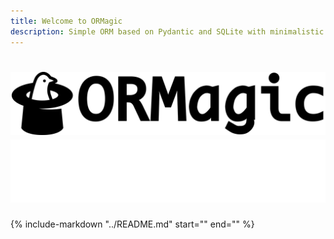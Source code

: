 ```yaml
---
title: Welcome to ORMagic
description: Simple ORM based on Pydantic and SQLite with minimalistic API
---
```

# ![ORMagic](assets/logo-dark.png#only-light) ![ORMagic](assets/logo-light.png#only-dark)

{%
    include-markdown "../README.md"
    start="<!--intro-start-->"
    end="<!--intro-end-->"
%}
